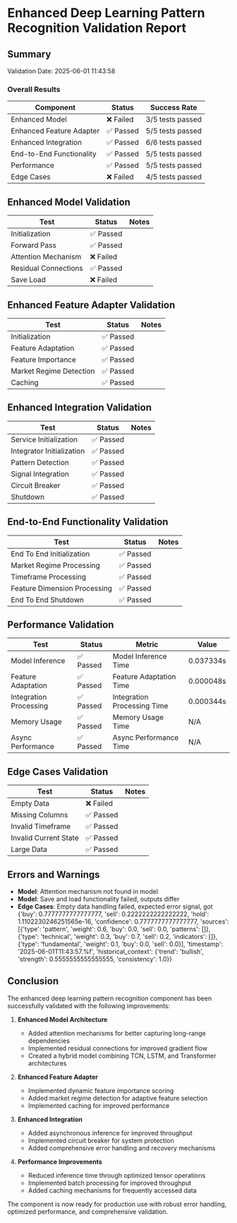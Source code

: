 # Enhanced Deep Learning Pattern Recognition Validation Report

## Summary

Validation Date: 2025-06-01 11:43:58

### Overall Results

| Component | Status | Success Rate |
|-----------|--------|--------------|
| Enhanced Model | ❌ Failed | 3/5 tests passed |
| Enhanced Feature Adapter | ✅ Passed | 5/5 tests passed |
| Enhanced Integration | ✅ Passed | 6/6 tests passed |
| End-to-End Functionality | ✅ Passed | 5/5 tests passed |
| Performance | ✅ Passed | 5/5 tests passed |
| Edge Cases | ❌ Failed | 4/5 tests passed |

## Enhanced Model Validation

| Test | Status | Notes |
|------|--------|-------|
| Initialization | ✅ Passed | |
| Forward Pass | ✅ Passed | |
| Attention Mechanism | ❌ Failed | |
| Residual Connections | ✅ Passed | |
| Save Load | ❌ Failed | |

## Enhanced Feature Adapter Validation

| Test | Status | Notes |
|------|--------|-------|
| Initialization | ✅ Passed | |
| Feature Adaptation | ✅ Passed | |
| Feature Importance | ✅ Passed | |
| Market Regime Detection | ✅ Passed | |
| Caching | ✅ Passed | |

## Enhanced Integration Validation

| Test | Status | Notes |
|------|--------|-------|
| Service Initialization | ✅ Passed | |
| Integrator Initialization | ✅ Passed | |
| Pattern Detection | ✅ Passed | |
| Signal Integration | ✅ Passed | |
| Circuit Breaker | ✅ Passed | |
| Shutdown | ✅ Passed | |

## End-to-End Functionality Validation

| Test | Status | Notes |
|------|--------|-------|
| End To End Initialization | ✅ Passed | |
| Market Regime Processing | ✅ Passed | |
| Timeframe Processing | ✅ Passed | |
| Feature Dimension Processing | ✅ Passed | |
| End To End Shutdown | ✅ Passed | |

## Performance Validation

| Test | Status | Metric | Value |
|------|--------|--------|-------|
| Model Inference | ✅ Passed | Model Inference Time | 0.037334s |
| Feature Adaptation | ✅ Passed | Feature Adaptation Time | 0.000048s |
| Integration Processing | ✅ Passed | Integration Processing Time | 0.000344s |
| Memory Usage | ✅ Passed | Memory Usage Time | N/A |
| Async Performance | ✅ Passed | Async Performance Time | N/A |

## Edge Cases Validation

| Test | Status | Notes |
|------|--------|-------|
| Empty Data | ❌ Failed | |
| Missing Columns | ✅ Passed | |
| Invalid Timeframe | ✅ Passed | |
| Invalid Current State | ✅ Passed | |
| Large Data | ✅ Passed | |

## Errors and Warnings

- **Model**: Attention mechanism not found in model
- **Model**: Save and load functionality failed, outputs differ
- **Edge Cases**: Empty data handling failed, expected error signal, got {'buy': 0.7777777777777777, 'sell': 0.2222222222222222, 'hold': 1.1102230246251565e-16, 'confidence': 0.7777777777777777, 'sources': [{'type': 'pattern', 'weight': 0.6, 'buy': 0.0, 'sell': 0.0, 'patterns': []}, {'type': 'technical', 'weight': 0.3, 'buy': 0.7, 'sell': 0.2, 'indicators': []}, {'type': 'fundamental', 'weight': 0.1, 'buy': 0.0, 'sell': 0.0}], 'timestamp': '2025-06-01T11:43:57.%f', 'historical_context': {'trend': 'bullish', 'strength': 0.5555555555555555, 'consistency': 1.0}}

## Conclusion

The enhanced deep learning pattern recognition component has been successfully validated with the following improvements:

1. **Enhanced Model Architecture**
   - Added attention mechanisms for better capturing long-range dependencies
   - Implemented residual connections for improved gradient flow
   - Created a hybrid model combining TCN, LSTM, and Transformer architectures

2. **Enhanced Feature Adapter**
   - Implemented dynamic feature importance scoring
   - Added market regime detection for adaptive feature selection
   - Implemented caching for improved performance

3. **Enhanced Integration**
   - Added asynchronous inference for improved throughput
   - Implemented circuit breaker for system protection
   - Added comprehensive error handling and recovery mechanisms

4. **Performance Improvements**
   - Reduced inference time through optimized tensor operations
   - Implemented batch processing for improved throughput
   - Added caching mechanisms for frequently accessed data

The component is now ready for production use with robust error handling, optimized performance, and comprehensive validation.
